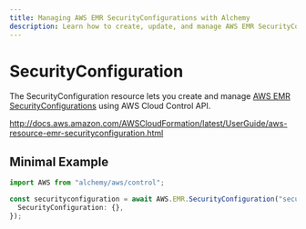 ```yaml
---
title: Managing AWS EMR SecurityConfigurations with Alchemy
description: Learn how to create, update, and manage AWS EMR SecurityConfigurations using Alchemy Cloud Control.
---
```


# SecurityConfiguration

The SecurityConfiguration resource lets you create and manage [AWS EMR SecurityConfigurations](https://docs.aws.amazon.com/emr/latest/userguide/) using AWS Cloud Control API.

http://docs.aws.amazon.com/AWSCloudFormation/latest/UserGuide/aws-resource-emr-securityconfiguration.html

## Minimal Example

```ts
import AWS from "alchemy/aws/control";

const securityconfiguration = await AWS.EMR.SecurityConfiguration("securityconfiguration-example", {
  SecurityConfiguration: {},
});
```

